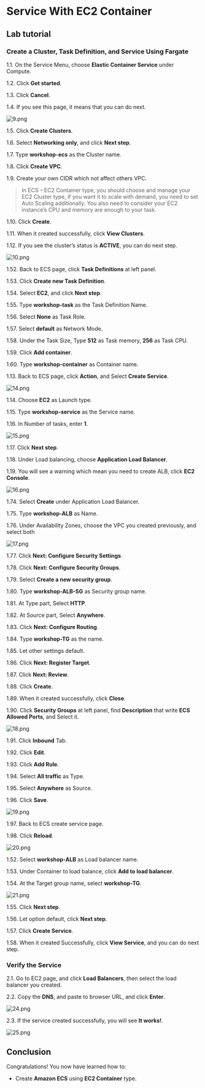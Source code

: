 Service With EC2 Container
================================================================
## Lab tutorial
### Create a Cluster, Task Definition, and Service Using Fargate

1.1. 	On the Service Menu, choose **Elastic Container Service** under Compute.

1.2. 	Click **Get started**.

1.3. 	Click **Cancel**.

1.4. 	If you see this page, it means that you can do next.

![9.png](/ECS-100-Service_with_EC2_Container/images/9.png)

1.5. 	Click **Create Clusters**.

1.6. 	Select **Networking only**, and click **Next step**.

1.7. 	Type **workshop-ecs** as the Cluster name.

1.8. 	Click **Create VPC**.

1.9. 	Create your own CIDR which not affect others VPC.

> In ECS – EC2 Container type, you should choose and manage your EC2 Cluster type, if you want it to scale with demand, you need to set Auto Scaling additionally. You also need to consider your EC2 instance’s CPU and memory are enough to your task.

1.10. 	Click **Create**.

1.11. 	When it created successfully, click **View Clusters**.

1.12. 	If you see the cluster’s status is **ACTIVE**, you can do next step.

![10.png](/ECS-100-Service_with_EC2_Container/images/10.png)

1.52. 	Back to ECS page, click **Task Definitions** at left panel.

1.53. 	Click **Create new Task Definition**.

1.54. 	Select **EC2**, and click **Next step**.

1.55. 	Type **workshop-task** as the Task Definition Name.

1.56. 	Select **None** as Task Role.

1.57. 	Select **default** as Network Mode.

1.58. 	Under the Task Size, Type **512** as Task memory, **256** as Task CPU.

1.59. 	Click **Add container**.

1.60. 	Type **workshop-container** as Container name.

1.13.	Back to ECS page, click **Action**, and Select **Create Service**.

![14.png](/ECS-100-Service_with_EC2_Container/images/14.png)

1.14. 	Choose **EC2** as Launch type.

1.15. 	Type **workshop-service** as the Service name.

1.16. 	In Number of tasks, enter **1**.

![15.png](/ECS-100-Service_with_EC2_Container/images/15.png)

1.17. 	Click **Next step**.

1.18. 	Under Load balancing, choose **Application Load Balancer**.

1.19. 	You will see a warning which mean you need to create ALB, click **EC2 Console**.

![16.png](/ECS-100-Service_with_EC2_Container/images/16.png)

1.74. 	Select **Create** under Application Load Balancer.

1.75. 	Type **workshop-ALB** as Name.

1.76. 	Under Availability Zones, choose the VPC you created previously, and select both

![17.png](/ECS-100-Service_with_EC2_Container/images/17.png)

1.77. 	Click **Next: Configure Security Settings**.

1.78. 	Click **Next: Configure Security Groups**.

1.79. 	Select **Create a new security group**.

1.80. 	Type **workshop-ALB-SG** as Security group name.

1.81. 	At Type part, Select **HTTP**.

1.82. 	At Source part, Select **Anywhere**.

1.83. 	Click **Next: Configure Routing**.

1.84. 	Type **workshop-TG** as the name.

1.85. 	Let other settings default.

1.86. 	Click **Next: Register Target**.

1.87. 	Click **Next: Review**.

1.88. 	Click **Create**.

1.89. 	When it created successfully, click **Close**.

1.90. 	Click **Security Groups** at left panel, find **Description** that write **ECS Allowed Ports**, and Select it.

![18.png](/ECS-100-Service_with_EC2_Container/images/18.png)

1.91. 	Click **Inbound** Tab.

1.92. 	Click **Edit**.

1.93. 	Click **Add Rule**.

1.94. 	Select **All traffic** as Type.

1.95. 	Select **Anywhere** as Source.

1.96. 	Click **Save**.

![19.png](/ECS-100-Service_with_EC2_Container/images/19.png)

1.97. 	Back to ECS create service page.

1.98. 	Click **Reload**.

![20.png](/ECS-100-Service_with_EC2_Container/images/20.png)

1.52. 	Select **workshop-ALB** as Load balancer name.

1.53. 	Under Container to load balance, click **Add to load balancer**.

1.54. 	At the Target group name, select **workshop-TG**.

![21.png](/ECS-100-Service_with_EC2_Container/images/21.png)

1.55. 	Click **Next step**.

1.56. 	Let option default, click **Next step**.

1.57. 	Click **Create Service**.

1.58. 	When it created Successfully, click **View Service**, and you can do next step.

### Verify the Service

2.1. Go to EC2 page, and click **Load Balancers**, then select the load balancer you created.

2.2. Copy the **DNS**, and paste to browser URL, and click **Enter**.

![24.png](/ECS-100-Service_with_EC2_Container/images/24.png)

2.3. If the service created successfully, you will see **It works!**.

![25.png](/ECS-100-Service_with_EC2_Container/images/25.png)


## Conclusion

Congratulations! You now have learned how to:

* Create **Amazon ECS** using **EC2 Container** type.




